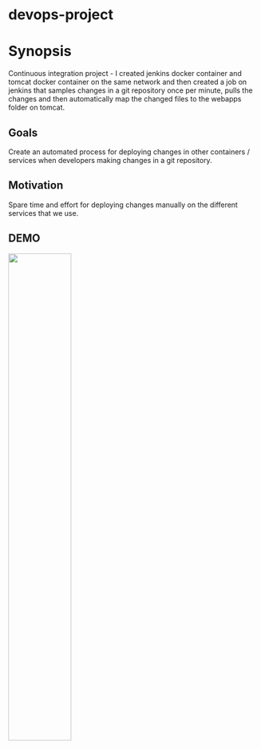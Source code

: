 # devops-project

# Synopsis

Continuous integration project - I created jenkins docker container and tomcat docker container on the same network and then created a job on jenkins that samples changes in a git repository once per minute, pulls the changes and then automatically map the changed files to the webapps folder on tomcat.

## Goals

Create an automated process for deploying changes in other containers / services when developers making changes in a git repository.

## Motivation

Spare time and effort for deploying changes manually on the different services that we use.

## DEMO

[<img src="https://gifs.com/gif/jenkins-mODXoE>" width="50%">](https://www.youtube.com/watch?v=QmFHNb4QLdQ)

